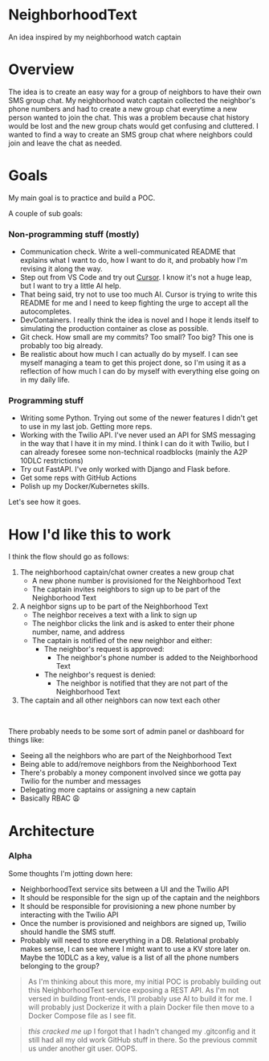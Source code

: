 # NeighborhoodText
An idea inspired by my neighborhood watch captain

# Overview
The idea is to create an easy way for a group of neighbors to have their own SMS group chat. My neighborhood watch captain collected the neighbor's phone numbers and had to create a new group chat everytime a new person wanted to join the chat. This was a problem because chat history would be lost and the new group chats would get confusing and cluttered. I wanted to find a way to create an SMS group chat where neighbors could join and leave the chat as needed. 

# Goals

My main goal is to practice and build a POC. 

A couple of sub goals:

### Non-programming stuff (mostly)
- Communication check. Write a well-communicated README that explains what I want to do, how I want to do it, and probably how I'm revising it along the way.
- Step out from VS Code and try out [Cursor](https://www.cursor.com/). I know it's not a huge leap, but I want to try a little AI help.
- That being said, try not to use too much AI. Cursor is trying to write this README for me and I need to keep fighting the urge to accept all the autocompletes.
- DevContainers. I really think the idea is novel and I hope it lends itself to simulating the production container as close as possible.
- Git check. How small are my commits? Too small? Too big? This one is probably too big already.
- Be realistic about how much I can actually do by myself. I can see myself managing a team to get this project done, so I'm using it as a reflection of how much I can do by myself with everything else going on in my daily life.

### Programming stuff
- Writing some Python. Trying out some of the newer features I didn't get to use in my last job. Getting more reps.
- Working with the Twilio API. I've never used an API for SMS messaging in the way that I have it in my mind. I think I can do it with Twilio, but I can already foresee some non-technical roadblocks (mainly the A2P 10DLC restrictions)
- Try out FastAPI. I've only worked with Django and Flask before.
- Get some reps with GitHub Actions
- Polish up my Docker/Kubernetes skills.

Let's see how it goes.

# How I'd like this to work
I think the flow should go as follows:
1. The neighborhood captain/chat owner creates a new group chat
    * A new phone number is provisioned for the Neighborhood Text
    * The captain invites neighbors to sign up to be part of the Neighborhood Text
2. A neighbor signs up to be part of the Neighborhood Text
    * The neighbor receives a text with a link to sign up
    * The neighbor clicks the link and is asked to enter their phone number, name, and address
    * The captain is notified of the new neighbor and either:
        * The neighbor's request is approved:
            * The neighbor's phone number is added to the Neighborhood Text
        * The neighbor's request is denied:
            * The neighbor is notified that they are not part of the Neighborhood Text
3. The captain and all other neighbors can now text each other

<br>

There probably needs to be some sort of admin panel or dashboard for things like:
* Seeing all the neighbors who are part of the Neighborhood Text
* Being able to add/remove neighbors from the Neighborhood Text
* There's probably a money component involved since we gotta pay Twilio for the number and messages
* Delegating more captains or assigning a new captain
* Basically RBAC :weary:

# Architecture
### Alpha
Some thoughts I'm jotting down here:
* NeighborhoodText service sits between a UI and the Twilio API
* It should be responsible for the sign up of the captain and the neighbors
* It should be responsible for provisioning a new phone number by interacting with the Twilio API
* Once the number is provisioned and neighbors are signed up, Twilio should handle the SMS stuff.
* Probably will need to store everything in a DB. Relational probably makes sense, I can see where I might want to use a KV store later on. Maybe the 10DLC as a key, value is a list of all the phone numbers belonging to the group?

> As I'm thinking about this more, my initial POC is probably building out this NeighborhoodText service exposing a REST API. As I'm not versed in building front-ends, I'll probably use AI to build it for me. I will probably just Dockerize it with a plain Docker file then move to a Docker Compose file as I see fit. 

> *this cracked me up* I forgot that I hadn't changed my .gitconfig and it still had all my old work GitHub stuff in there. So the previous commit us under another git user. OOPS.